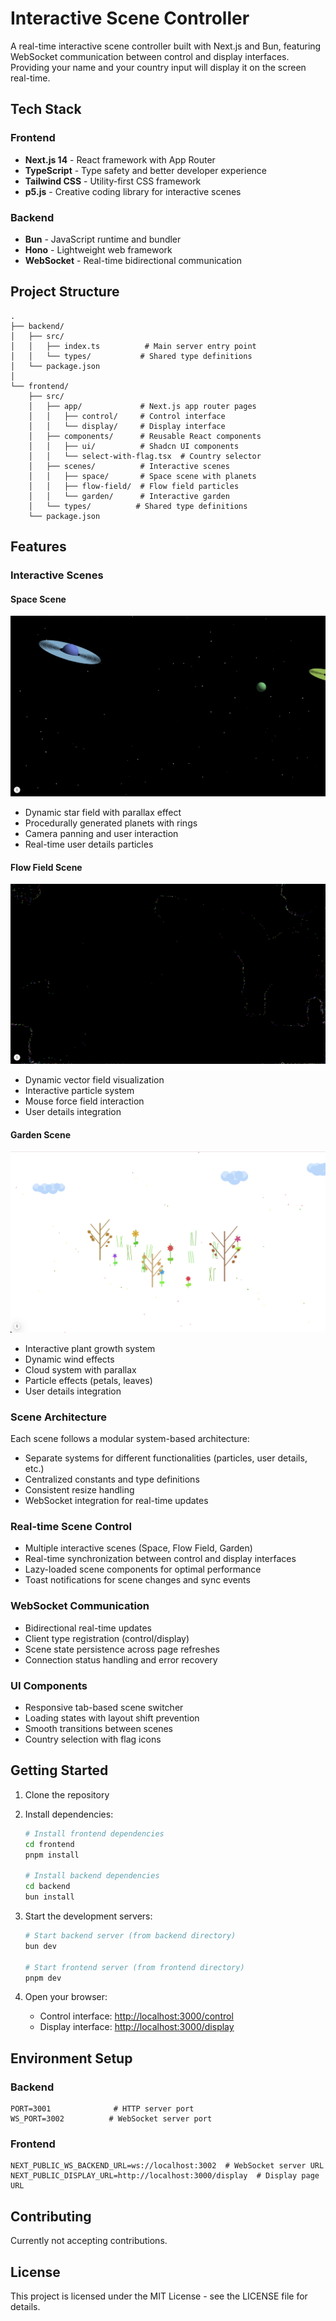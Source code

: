 # Interactive Scene Controller

A real-time interactive scene controller built with Next.js and Bun, featuring WebSocket communication between control and display interfaces. Providing your name and your country input will display it on the screen real-time.

## Tech Stack

### Frontend

- **Next.js 14** - React framework with App Router
- **TypeScript** - Type safety and better developer experience
- **Tailwind CSS** - Utility-first CSS framework
- **p5.js** - Creative coding library for interactive scenes

### Backend

- **Bun** - JavaScript runtime and bundler
- **Hono** - Lightweight web framework
- **WebSocket** - Real-time bidirectional communication

## Project Structure

```
.
├── backend/
│   ├── src/
│   │   ├── index.ts          # Main server entry point
│   │   └── types/           # Shared type definitions
│   └── package.json
│
└── frontend/
    ├── src/
    │   ├── app/             # Next.js app router pages
    │   │   ├── control/     # Control interface
    │   │   └── display/     # Display interface
    │   ├── components/      # Reusable React components
    │   │   ├── ui/          # Shadcn UI components
    │   │   └── select-with-flag.tsx  # Country selector
    │   ├── scenes/          # Interactive scenes
    │   │   ├── space/       # Space scene with planets
    │   │   ├── flow-field/  # Flow field particles
    │   │   └── garden/      # Interactive garden
    │   └── types/          # Shared type definitions
    └── package.json
```

## Features

### Interactive Scenes

#### Space Scene

![Space Scene](./public/space-scene.png)

- Dynamic star field with parallax effect
- Procedurally generated planets with rings
- Camera panning and user interaction
- Real-time user details particles

#### Flow Field Scene

![Flow Field Scene](./public/flow-fluid-scene.png)

- Dynamic vector field visualization
- Interactive particle system
- Mouse force field interaction
- User details integration

#### Garden Scene

![Garden Scene](./public/garden-scene.png)

- Interactive plant growth system
- Dynamic wind effects
- Cloud system with parallax
- Particle effects (petals, leaves)
- User details integration

### Scene Architecture

Each scene follows a modular system-based architecture:

- Separate systems for different functionalities (particles, user details, etc.)
- Centralized constants and type definitions
- Consistent resize handling
- WebSocket integration for real-time updates

### Real-time Scene Control

- Multiple interactive scenes (Space, Flow Field, Garden)
- Real-time synchronization between control and display interfaces
- Lazy-loaded scene components for optimal performance
- Toast notifications for scene changes and sync events

### WebSocket Communication

- Bidirectional real-time updates
- Client type registration (control/display)
- Scene state persistence across page refreshes
- Connection status handling and error recovery

### UI Components

- Responsive tab-based scene switcher
- Loading states with layout shift prevention
- Smooth transitions between scenes
- Country selection with flag icons

## Getting Started

1. Clone the repository
2. Install dependencies:

   ```bash
   # Install frontend dependencies
   cd frontend
   pnpm install

   # Install backend dependencies
   cd backend
   bun install
   ```

3. Start the development servers:

   ```bash
   # Start backend server (from backend directory)
   bun dev

   # Start frontend server (from frontend directory)
   pnpm dev
   ```

4. Open your browser:
   - Control interface: [http://localhost:3000/control](http://localhost:3000/control)
   - Display interface: [http://localhost:3000/display](http://localhost:3000/display)

## Environment Setup

### Backend

```env
PORT=3001              # HTTP server port
WS_PORT=3002          # WebSocket server port
```

### Frontend

```env
NEXT_PUBLIC_WS_BACKEND_URL=ws://localhost:3002  # WebSocket server URL
NEXT_PUBLIC_DISPLAY_URL=http://localhost:3000/display  # Display page URL
```

## Contributing

Currently not accepting contributions.

## License

This project is licensed under the MIT License - see the LICENSE file for details.
